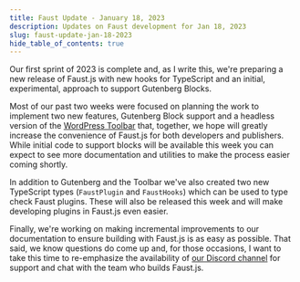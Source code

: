 ```yaml
---
title: Faust Update - January 18, 2023
description: Updates on Faust development for Jan 18, 2023
slug: faust-update-jan-18-2023
hide_table_of_contents: true
---
```


Our first sprint of 2023 is complete and, as I write this, we're preparing a new release of Faust.js with new hooks for TypeScript and an initial, experimental, approach to support Gutenberg Blocks.

<!--truncate-->

Most of our past two weeks were focused on planning the work to implement two new features, Gutenberg Block support and a headless version of the [WordPress Toolbar](https://wordpress.org/support/article/toolbar/) that, together, we hope will greatly increase the convenience of Faust.js for both developers and publishers. While initial code to support blocks will be available this week you can expect to see more documentation and utilities to make the process easier coming shortly.

In addition to Gutenberg and the Toolbar we've also created two new TypeScript types (`FaustPlugin` and `FaustHooks`) which can be used to type check Faust plugins. These will also be released this week and will make developing plugins in Faust.js even easier.

Finally, we're working on making incremental improvements to our documentation to ensure building with Faust.js is as easy as possible. That said, we know questions do come up and, for those occasions, I want to take this time to re-emphasize the availability of [our Discord channel](https://discord.com/invite/J2khkF9XYK) for support and chat with the team who builds Faust.js.
